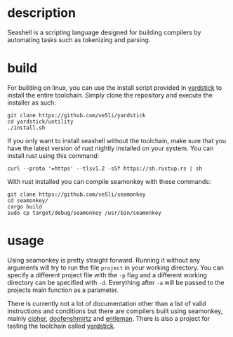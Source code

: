 # description
Seashell is a scripting language designed for building compilers by automating tasks such as tokenizing and parsing.

# build
For building on linux, you can use the install script provided in [yardstick](https://github.com/ve5li/yardstick) to install the entire toolchain. Simply clone the repository and execute the installer as such:
```
git clone https://github.com/ve5li/yardstick
cd yardstick/untility
./install.sh
```

If you only want to install seashell without the toolchain, make sure that you have the latest version of rust nightly installed on your system. You can install rust using this command:
```
curl --proto '=https' --tlsv1.2 -sSf https://sh.rustup.rs | sh
```
With rust installed you can compile seamonkey with these commands:
```
git clone https://github.com/ve5li/seamonkey
cd seamonkey/
cargo build
sudo cp target/debug/seamonkey /usr/bin/seamonkey
```

# usage
Using seamonkey is pretty straight forward. Running it without any arguments will try to run the file ```project``` in your working directory.
You can specify a different project file with the ```-p``` flag and a different working directory can be specified with ```-d```.
Everything after ```-a``` will be passed to the projects main function as a parameter.

There is currently not a lot of documentation other than a list of valid instructions and conditions but there are compilers built using seamonkey, mainly [cipher](https://github.com/ve5li/cipher), [doofenshmirtz](https://github.com/ve5li/doofenshmirtz) and [entleman](https://github.com/ve5li/entleman).
There is also a project for testing the toolchain called [yardstick](https://github.com/ve5li/yardstick).
